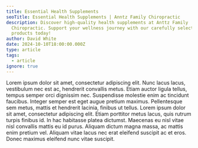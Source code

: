 ```yaml
---
title: Essential Health Supplements
seoTitle: Essential Health Supplements | Anntz Family Chiropractic
description: Discover high-quality health supplements at Anttz Family
  Chiropractic. Support your wellness journey with our carefully selected
  products today!
author: David White
date: 2024-10-10T18:00:00.000Z
type: article
tags:
  - article
ignore: true
---
```

Lorem ipsum dolor sit amet, consectetur adipiscing elit. Nunc lacus lacus, vestibulum nec est ac, hendrerit convallis metus. Etiam auctor ligula tellus, tempus semper orci dignissim nec. Suspendisse molestie enim ac tincidunt faucibus. Integer semper est eget augue pretium maximus. Pellentesque sem metus, mattis et hendrerit lacinia, finibus ut tellus. Lorem ipsum dolor sit amet, consectetur adipiscing elit. Etiam porttitor metus lacus, quis rutrum turpis finibus id. In hac habitasse platea dictumst. Maecenas eu nisl vitae nisl convallis mattis eu id purus. Aliquam dictum magna massa, ac mattis enim pretium vel. Aliquam vitae lacus nec erat eleifend suscipit ac et eros. Donec maximus eleifend nunc vitae suscipit.
